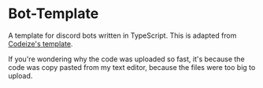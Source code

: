 # Bot-Template
A template for discord bots written in TypeScript. This is adapted from [Codeize's template](https://github.com/Codeize/template). 




If you're wondering why the code was uploaded so fast, it's because the code was copy pasted from my text editor, because the files were too big to upload.
